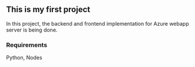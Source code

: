 ## This is my first project

In this project, the backend and frontend implementation for Azure webapp server is being done.

### Requirements
Python, Nodes